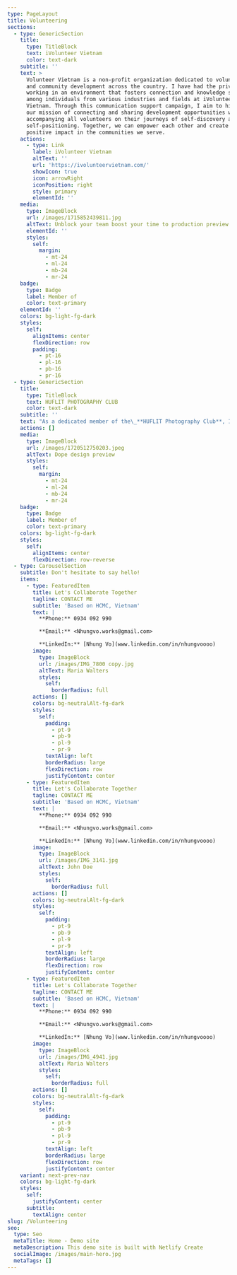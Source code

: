 ```yaml
---
type: PageLayout
title: Volunteering
sections:
  - type: GenericSection
    title:
      type: TitleBlock
      text: iVolunteer Vietnam
      color: text-dark
    subtitle: ''
    text: >
      Volunteer Vietnam is a non-profit organization dedicated to volunteering
      and community development across the country. I have had the privilege of
      working in an environment that fosters connection and knowledge sharing
      among individuals from various industries and fields at iVolunteer
      Vietnam. Through this communication support campaign, I aim to highlight
      our mission of connecting and sharing development opportunities while
      accompanying all volunteers on their journeys of self-discovery and
      self-positioning. Together, we can empower each other and create a
      positive impact in the communities we serve.
    actions:
      - type: Link
        label: iVolunteer Vietnam
        altText: ''
        url: 'https://ivolunteervietnam.com/'
        showIcon: true
        icon: arrowRight
        iconPosition: right
        style: primary
        elementId: ''
    media:
      type: ImageBlock
      url: /images/1715852439811.jpg
      altText: Unblock your team boost your time to production preview
      elementId: ''
      styles:
        self:
          margin:
            - mt-24
            - ml-24
            - mb-24
            - mr-24
    badge:
      type: Badge
      label: Member of
      color: text-primary
    elementId: ''
    colors: bg-light-fg-dark
    styles:
      self:
        alignItems: center
        flexDirection: row
        padding:
          - pt-16
          - pl-16
          - pb-16
          - pr-16
  - type: GenericSection
    title:
      type: TitleBlock
      text: HUFLIT PHOTOGRAPHY CLUB
      color: text-dark
    subtitle: ''
    text: "As a dedicated member of the\_**HUFLIT Photography Club**, I actively engage in various activities that promote photography as an art form and a means of expression. The club provides a creative platform where photography enthusiasts come together to share knowledge, skills, and experiences.\n\n*   **Collaborative Projects:**\_Participated in group photo shoots, exhibitions, and competitions, enhancing both my technical skills and artistic vision.\n\n*   **Workshops and Training:**\_Attended workshops on various photography techniques, including portrait, landscape, and digital editing, to broaden my expertise.\n\n*   **Community Engagement:**\_Contributed to community events by capturing moments that highlight the vibrancy of campus life and local culture.\n\nBeing part of the HUFLIT Photography Club has not only allowed me to refine my photography skills but has also fostered a sense of community and collaboration among fellow photography enthusiasts.\n"
    actions: []
    media:
      type: ImageBlock
      url: /images/1720512750203.jpeg
      altText: Dope design preview
      styles:
        self:
          margin:
            - mt-24
            - ml-24
            - mb-24
            - mr-24
    badge:
      type: Badge
      label: Member of
      color: text-primary
    colors: bg-light-fg-dark
    styles:
      self:
        alignItems: center
        flexDirection: row-reverse
  - type: CarouselSection
    subtitle: Don't hesitate to say hello!
    items:
      - type: FeaturedItem
        title: Let's Collaborate Together
        tagline: CONTACT ME
        subtitle: 'Based on HCMC, Vietnam'
        text: |
          **Phone:** 0934 092 990

          **Email:** <Nhungvo.works@gmail.com>

          **LinkedIn:** [Nhung Vo](www.linkedin.com/in/nhungvoooo)
        image:
          type: ImageBlock
          url: /images/IMG_7800 copy.jpg
          altText: Maria Walters
          styles:
            self:
              borderRadius: full
        actions: []
        colors: bg-neutralAlt-fg-dark
        styles:
          self:
            padding:
              - pt-9
              - pb-9
              - pl-9
              - pr-9
            textAlign: left
            borderRadius: large
            flexDirection: row
            justifyContent: center
      - type: FeaturedItem
        title: Let's Collaborate Together
        tagline: CONTACT ME
        subtitle: 'Based on HCMC, Vietnam'
        text: |
          **Phone:** 0934 092 990

          **Email:** <Nhungvo.works@gmail.com>

          **LinkedIn:** [Nhung Vo](www.linkedin.com/in/nhungvoooo)
        image:
          type: ImageBlock
          url: /images/IMG_3141.jpg
          altText: John Doe
          styles:
            self:
              borderRadius: full
        actions: []
        colors: bg-neutralAlt-fg-dark
        styles:
          self:
            padding:
              - pt-9
              - pb-9
              - pl-9
              - pr-9
            textAlign: left
            borderRadius: large
            flexDirection: row
            justifyContent: center
      - type: FeaturedItem
        title: Let's Collaborate Together
        tagline: CONTACT ME
        subtitle: 'Based on HCMC, Vietnam'
        text: |
          **Phone:** 0934 092 990

          **Email:** <Nhungvo.works@gmail.com>

          **LinkedIn:** [Nhung Vo](www.linkedin.com/in/nhungvoooo)
        image:
          type: ImageBlock
          url: /images/IMG_4941.jpg
          altText: Maria Walters
          styles:
            self:
              borderRadius: full
        actions: []
        colors: bg-neutralAlt-fg-dark
        styles:
          self:
            padding:
              - pt-9
              - pb-9
              - pl-9
              - pr-9
            textAlign: left
            borderRadius: large
            flexDirection: row
            justifyContent: center
    variant: next-prev-nav
    colors: bg-light-fg-dark
    styles:
      self:
        justifyContent: center
      subtitle:
        textAlign: center
slug: /Volunteering
seo:
  type: Seo
  metaTitle: Home - Demo site
  metaDescription: This demo site is built with Netlify Create
  socialImage: /images/main-hero.jpg
  metaTags: []
---
```

